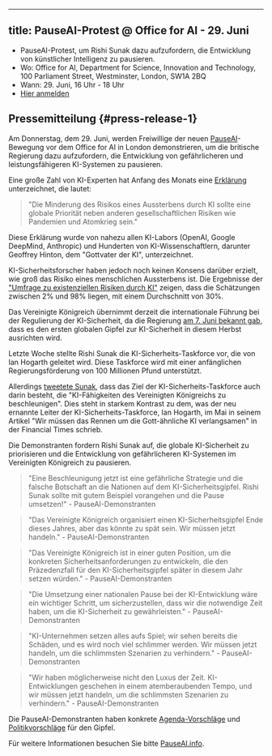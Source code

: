 

---
title: PauseAI-Protest @ Office for AI - 29. Juni
---
- PauseAI-Protest, um Rishi Sunak dazu aufzufordern, die Entwicklung von künstlicher Intelligenz zu pausieren.
- Wo: Office for AI, Department for Science, Innovation and Technology, 100 Parliament Street, Westminster, London, SW1A 2BQ
- Wann: 29. Juni, 16 Uhr - 18 Uhr
- [Hier anmelden](https://forms.gle/t1FvzqaEBmZuBuXS7)

## Pressemitteilung {#press-release-1}

Am Donnerstag, dem 29. Juni, werden Freiwillige der neuen [PauseAI](http://pauseai.info)-Bewegung vor dem Office for AI in London demonstrieren, um die britische Regierung dazu aufzufordern, die Entwicklung von gefährlicheren und leistungsfähigeren KI-Systemen zu pausieren.

Eine große Zahl von KI-Experten hat Anfang des Monats eine [Erklärung](https://www.safe.ai/statement-on-ai-risk) unterzeichnet, die lautet:

> "Die Minderung des Risikos eines Aussterbens durch KI sollte eine globale Priorität neben anderen gesellschaftlichen Risiken wie Pandemien und Atomkrieg sein."

Diese Erklärung wurde von nahezu allen KI-Labors (OpenAI, Google DeepMind, Anthropic) und Hunderten von KI-Wissenschaftlern, darunter Geoffrey Hinton, dem "Gottvater der KI", unterzeichnet.

KI-Sicherheitsforscher haben jedoch noch keinen Konsens darüber erzielt, wie groß das Risiko eines menschlichen Aussterbens ist.
Die Ergebnisse der ["Umfrage zu existenziellen Risiken durch KI"](https://forum.effectivealtruism.org/posts/8CM9vZ2nnQsWJNsHx/existential-risk-from-ai-survey-results) zeigen, dass die Schätzungen zwischen 2% und 98% liegen, mit einem Durchschnitt von 30%.

Das Vereinigte Königreich übernimmt derzeit die internationale Führung bei der Regulierung der KI-Sicherheit, da die Regierung [am 7. Juni bekannt gab](https://www.gov.uk/government/news/uk-to-host-first-global-summit-on-artificial-intelligence), dass es den ersten globalen Gipfel zur KI-Sicherheit in diesem Herbst ausrichten wird.

Letzte Woche stellte Rishi Sunak die KI-Sicherheits-Taskforce vor, die von Ian Hogarth geleitet wird.
Diese Taskforce wird mit einer anfänglichen Regierungsförderung von 100 Millionen Pfund unterstützt.

Allerdings [tweetete Sunak](https://twitter.com/RishiSunak/status/1670355987457294337), dass das Ziel der KI-Sicherheits-Taskforce auch darin besteht, die "KI-Fähigkeiten des Vereinigten Königreichs zu beschleunigen".
Dies steht in starkem Kontrast zu dem, was der neu ernannte Leiter der KI-Sicherheits-Taskforce, Ian Hogarth, im Mai in seinem Artikel "Wir müssen das Rennen um die Gott-ähnliche KI verlangsamen" in der Financial Times schrieb.

Die Demonstranten fordern Rishi Sunak auf, die globale KI-Sicherheit zu priorisieren und die Entwicklung von gefährlicheren KI-Systemen im Vereinigten Königreich zu pausieren.

> "Eine Beschleunigung jetzt ist eine gefährliche Strategie und die falsche Botschaft an die Nationen auf dem KI-Sicherheitsgipfel. Rishi Sunak sollte mit gutem Beispiel vorangehen und die Pause umsetzen!" - PauseAI-Demonstranten

> "Das Vereinigte Königreich organisiert einen KI-Sicherheitsgipfel Ende dieses Jahres, aber das könnte zu spät sein. Wir müssen jetzt handeln." - PauseAI-Demonstranten

> "Das Vereinigte Königreich ist in einer guten Position, um die konkreten Sicherheitsanforderungen zu entwickeln, die den Präzedenzfall für den KI-Sicherheitsgipfel später in diesem Jahr setzen würden." - PauseAI-Demonstranten

> "Die Umsetzung einer nationalen Pause bei der KI-Entwicklung wäre ein wichtiger Schritt, um sicherzustellen, dass wir die notwendige Zeit haben, um die KI-Sicherheit zu gewährleisten." - PauseAI-Demonstranten

> "KI-Unternehmen setzen alles aufs Spiel; wir sehen bereits die Schäden, und es wird noch viel schlimmer werden. Wir müssen jetzt handeln, um die schlimmsten Szenarien zu verhindern." - PauseAI-Demonstranten

> "Wir haben möglicherweise nicht den Luxus der Zeit. KI-Entwicklungen geschehen in einem atemberaubenden Tempo, und wir müssen jetzt handeln, um die schlimmsten Szenarien zu verhindern." - PauseAI-Demonstranten

Die PauseAI-Demonstranten haben konkrete [Agenda-Vorschläge](/summit) und [Politikvorschläge](/proposal) für den Gipfel.

Für weitere Informationen besuchen Sie bitte [PauseAI.info](http://pauseai.info).